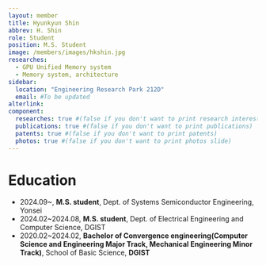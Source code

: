 ```yaml
---
layout: member
title: Hyunkyun Shin
abbrev: H. Shin
role: Student
position: M.S. Student
image: /members/images/hkshin.jpg
researches:
  - GPU Unified Memory system
  - Memory system, architecture
sidebar:
  location: "Engineering Research Park 212D"
  email: #To be updated
alterlink: 
component:
  researches: true #(false if you don't want to print research interest)
  publications: true #(false if you don't want to print publications)
  patents: true #(false if you don't want to print patents)
  photos: true #(false if you don't want to print photos slide)
---
```


# Education
* 2024.09~, **M.S. student**, Dept. of Systems Semiconductor Engineering, Yonsei
* 2024.02~2024.08, **M.S. student**, Dept. of Electrical Engineering and Computer Science, DGIST
* 2020.02~2024.02, **Bachelor of Convergence engineering(Computer Science and Engineering Major Track, Mechanical Engineering Minor Track)**, School of Basic Science, **DGIST**

